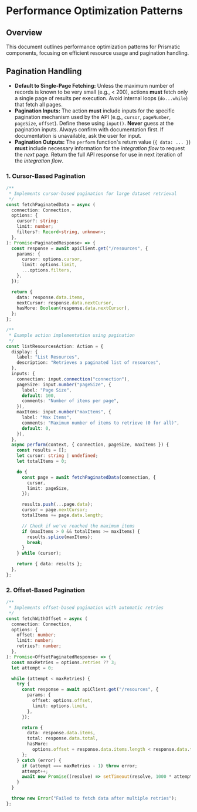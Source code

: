# Performance Optimization Patterns

## Overview

This document outlines performance optimization patterns for Prismatic components, focusing on efficient resource usage and pagination handling.

## Pagination Handling

- **Default to Single-Page Fetching:** Unless the maximum number of records is known to be very small (e.g., < 200), actions **must** fetch only a single page of results per execution. Avoid internal loops (`do...while`) that fetch all pages.
- **Pagination Inputs:** The action **must** include inputs for the specific pagination mechanism used by the API (e.g., `cursor`, `pageNumber`, `pageSize`, `offset`). Define these using `input()`. **Never** guess at the pagination inputs. Always confirm with documentation first. If documentation is unavailable, ask the user for input.
- **Pagination Outputs:** The `perform` function's return value (`{ data: ... }`) **must** include necessary information for the _integration flow_ to request the _next_ page. Return the full API response for use in next iteration of the _integration flow_.

### 1. Cursor-Based Pagination

```typescript
/**
 * Implements cursor-based pagination for large dataset retrieval
 */
const fetchPaginatedData = async (
  connection: Connection,
  options: {
    cursor?: string;
    limit: number;
    filters?: Record<string, unknown>;
  },
): Promise<PaginatedResponse> => {
  const response = await apiClient.get("/resources", {
    params: {
      cursor: options.cursor,
      limit: options.limit,
      ...options.filters,
    },
  });

  return {
    data: response.data.items,
    nextCursor: response.data.nextCursor,
    hasMore: Boolean(response.data.nextCursor),
  };
};

/**
 * Example action implementation using pagination
 */
const listResourcesAction: Action = {
  display: {
    label: "List Resources",
    description: "Retrieves a paginated list of resources",
  },
  inputs: {
    connection: input.connection("connection"),
    pageSize: input.number("pageSize", {
      label: "Page Size",
      default: 100,
      comments: "Number of items per page",
    }),
    maxItems: input.number("maxItems", {
      label: "Max Items",
      comments: "Maximum number of items to retrieve (0 for all)",
      default: 0,
    }),
  },
  async perform(context, { connection, pageSize, maxItems }) {
    const results = [];
    let cursor: string | undefined;
    let totalItems = 0;

    do {
      const page = await fetchPaginatedData(connection, {
        cursor,
        limit: pageSize,
      });

      results.push(...page.data);
      cursor = page.nextCursor;
      totalItems += page.data.length;

      // Check if we've reached the maximum items
      if (maxItems > 0 && totalItems >= maxItems) {
        results.splice(maxItems);
        break;
      }
    } while (cursor);

    return { data: results };
  },
};
```

### 2. Offset-Based Pagination

```typescript
/**
 * Implements offset-based pagination with automatic retries
 */
const fetchWithOffset = async (
  connection: Connection,
  options: {
    offset: number;
    limit: number;
    retries?: number;
  },
): Promise<OffsetPaginatedResponse> => {
  const maxRetries = options.retries ?? 3;
  let attempt = 0;

  while (attempt < maxRetries) {
    try {
      const response = await apiClient.get("/resources", {
        params: {
          offset: options.offset,
          limit: options.limit,
        },
      });

      return {
        data: response.data.items,
        total: response.data.total,
        hasMore:
          options.offset + response.data.items.length < response.data.total,
      };
    } catch (error) {
      if (attempt === maxRetries - 1) throw error;
      attempt++;
      await new Promise((resolve) => setTimeout(resolve, 1000 * attempt));
    }
  }

  throw new Error("Failed to fetch data after multiple retries");
};
```
